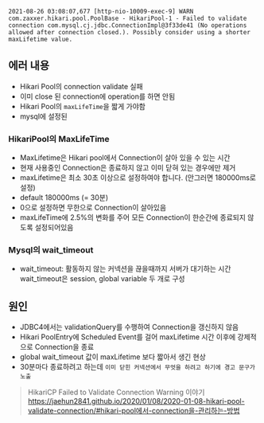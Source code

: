 ```
2021-08-26 03:08:07,677 [http-nio-10009-exec-9] WARN  com.zaxxer.hikari.pool.PoolBase - HikariPool-1 - Failed to validate connection com.mysql.cj.jdbc.ConnectionImpl@3f33de41 (No operations allowed after connection closed.). Possibly consider using a shorter maxLifetime value.
```
## 에러 내용
- Hikari Pool의 connection validate 실패
- 이미 close 된 connection에 operation를 하면 안됨
- Hikari Pool의 `maxLifeTime`을 짧게 가야함
- mysql에 설정된

### HikariPool의 MaxLifeTime
- MaxLifetime은 Hikari pool에서 Connection이 살아 있을 수 있는 시간
- 현재 사용중인 Connection은 종료하지 않고 이미 닫혀 있는 경우에만 제거
- maxLifetime은 최소 30초 이상으로 설정하여야 합니다. (안그러면 180000ms로 설정)
- default 180000ms (= 30분)
- 0으로 설정하면 무한으로 Connection이 살아있음
- maxLifeTime에 2.5%의 변화를 주어 모든 Connection이 한순간에 종료되지 않도록 설정되어있음

### Mysql의 wait_timeout
- wait_timeout: 활동하지 않는 커넥션을 끊을때까지 서버가 대기하는 시간
wait_timeout은 session, global variable 두 개로 구성

## 원인
- JDBC4에서는 validationQuery를 수행하여 Connection을 갱신하지 않음
- Hikari PoolEntry에 Scheduled Event를 걸어 maxLifetime 시간 이후에 강제적으로 Connection을 종료
- global wait_timeout 값이 maxLifetime 보다 짧아서 생긴 현상
- 30분마다 종료하려고 하는데 `이미 닫힌 커넥션에서 무엇을 하려고 하기에 경고 문구가 노출`

> HikariCP Failed to Validate Connection Warning 이야기
> https://jaehun2841.github.io/2020/01/08/2020-01-08-hikari-pool-validate-connection/#hikari-pool에서-connection을-관리하는-방법
